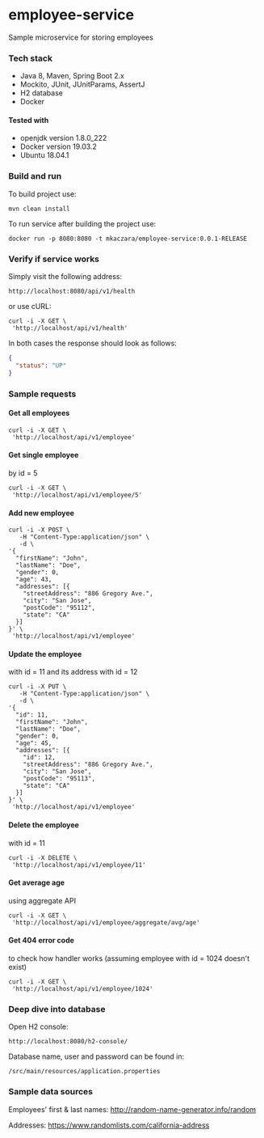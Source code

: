 # employee-service
Sample microservice for storing employees

### Tech stack
- Java 8, Maven, Spring Boot 2.x
- Mockito, JUnit, JUnitParams, AssertJ
- H2 database
- Docker
#### Tested with
- openjdk version 1.8.0_222
- Docker version 19.03.2 
- Ubuntu 18.04.1

### Build and run
To build project use:
```
mvn clean install
```
To run service after building the project use:
```
docker run -p 8080:8080 -t mkaczara/employee-service:0.0.1-RELEASE
```

### Verify if service works
Simply visit the following address:
```
http://localhost:8080/api/v1/health
```
or use cURL:
```
curl -i -X GET \
 'http://localhost/api/v1/health'
```
In both cases the response should look as follows:
```json
{
  "status": "UP"
}
```

### Sample requests
#### Get all employees
```
curl -i -X GET \
 'http://localhost/api/v1/employee'
```
#### Get single employee 
by id = 5
```
curl -i -X GET \
 'http://localhost/api/v1/employee/5'
```
#### Add new employee
```
curl -i -X POST \
   -H "Content-Type:application/json" \
   -d \
'{
  "firstName": "John",
  "lastName": "Doe",
  "gender": 0,
  "age": 43,
  "addresses": [{
    "streetAddress": "886 Gregory Ave.",
    "city": "San Jose",
    "postCode": "95112",
    "state": "CA"
  }]
}' \
 'http://localhost/api/v1/employee'
```
#### Update the employee
 with id = 11 and its address with id = 12
```
curl -i -X PUT \
   -H "Content-Type:application/json" \
   -d \
'{
  "id": 11,
  "firstName": "John",
  "lastName": "Doe",
  "gender": 0,
  "age": 45,
  "addresses": [{
    "id": 12,
    "streetAddress": "886 Gregory Ave.",
    "city": "San Jose",
    "postCode": "95113",
    "state": "CA"
  }]
}' \
 'http://localhost/api/v1/employee'
```
#### Delete the employee 
with id = 11
```
curl -i -X DELETE \
 'http://localhost/api/v1/employee/11'
```
#### Get average age
using aggregate API 
```
curl -i -X GET \
 'http://localhost/api/v1/employee/aggregate/avg/age'
```
#### Get 404 error code
to check how handler works (assuming employee with id = 1024 doesn't exist)
```
curl -i -X GET \
 'http://localhost/api/v1/employee/1024'
```

### Deep dive into database
Open H2 console:
```
http://localhost:8080/h2-console/
```
Database name, user and password can be found in:
```
/src/main/resources/application.properties
```

### Sample data sources
Employees' first & last names: http://random-name-generator.info/random

Addresses: https://www.randomlists.com/california-address